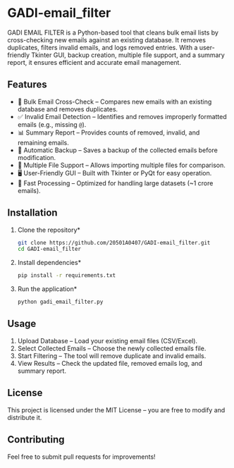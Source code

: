 # GADI-email_filter
GADI EMAIL FILTER is a Python-based tool that cleans bulk email lists by cross-checking new emails against an existing database. It removes duplicates, filters invalid emails, and logs removed entries. With a user-friendly Tkinter GUI, backup creation, multiple file support, and a summary report, it ensures efficient and accurate email management.

## Features

- 📂 Bulk Email Cross-Check – Compares new emails with an existing database and removes duplicates.
- ✅ Invalid Email Detection – Identifies and removes improperly formatted emails (e.g., missing `@`).
- 📊 Summary Report – Provides counts of removed, invalid, and remaining emails.
- 💾 Automatic Backup – Saves a backup of the collected emails before modification.
- 🔄 Multiple File Support – Allows importing multiple files for comparison.
- 🖥 User-Friendly GUI – Built with Tkinter or PyQt for easy operation.
- 🚀 Fast Processing – Optimized for handling large datasets (~1 crore emails).

## Installation

1. Clone the repository*
   ```sh
   git clone https://github.com/20501A0407/GADI-email_filter.git
   cd GADI-email_filter
   ```
2. Install dependencies*
   ```sh
   pip install -r requirements.txt
   ```
3. Run the application*
   ```sh
   python gadi_email_filter.py
   ```

## Usage

1. Upload Database – Load your existing email files (CSV/Excel).
2. Select Collected Emails – Choose the newly collected emails file.
3. Start Filtering – The tool will remove duplicate and invalid emails.
4. View Results – Check the updated file, removed emails log, and summary report.

## License

This project is licensed under the MIT License – you are free to modify and distribute it.

## Contributing

Feel free to submit pull requests for improvements!


